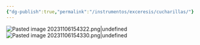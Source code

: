 ```yaml
---
{"dg-publish":true,"permalink":"/instrumentos/exceresis/cucharillas/"}
---
```


![Pasted image 20231106154322.png|undefined](/img/user/Cirugia%20Bucal%20I/Medias/Pasted%20image%2020231106154322.png)![Pasted image 20231106154330.png|undefined](/img/user/Cirugia%20Bucal%20I/Medias/Pasted%20image%2020231106154330.png)